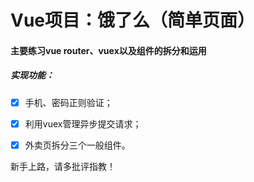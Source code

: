 # Vue项目：饿了么（简单页面）

#### 主要练习vue router、vuex以及组件的拆分和运用

##### 实现功能：

- [x] 手机、密码正则验证；

- [x] 利用vuex管理异步提交请求；
- [x] 外卖页拆分三个一般组件。





新手上路，请多批评指教！